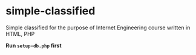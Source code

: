 # simple-classified
Simple classified for the purpose of Internet Engineering course written in HTML, PHP

**Run `setup-db.php` first**

